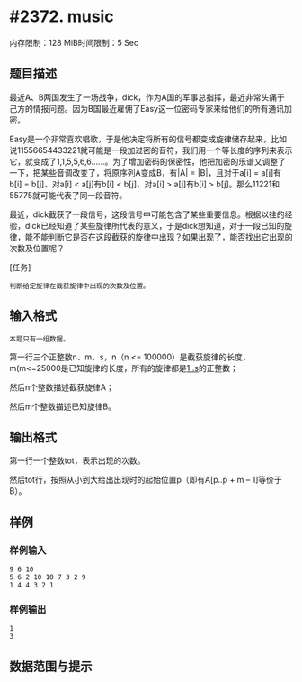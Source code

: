 # #2372. music

内存限制：128 MiB时间限制：5 Sec

## 题目描述

最近A、B两国发生了一场战争，dick，作为A国的军事总指挥，最近非常头痛于己方的情报问题。因为B国最近雇佣了Easy这一位密码专家来给他们的所有通讯加密。

Easy是一个非常喜欢唱歌，于是他决定将所有的信号都变成旋律储存起来，比如说11556654433221就可能是一段加过密的音符，我们用一个等长度的序列来表示它，就变成了1,1,5,5,6,6&hellip;&hellip;。为了增加密码的保密性，他把加密的乐谱又调整了一下，把某些音调改变了，将原序列A变成B，有|A| = |B|，且对于a[i] = a[j]有b[i] = b[j]、对a[i] < a[j]有b[i] < b[j]、对a[i] > a[j]有b[i] > b[j]。那么11221和55775就可能代表了同一段音符。

最近，dick截获了一段信号，这段信号中可能包含了某些重要信息。根据以往的经验，dick已经知道了某些旋律所代表的意义，于是dick想知道，对于一段已知的旋律，能不能判断它是否在这段截获的旋律中出现？如果出现了，能否找出它出现的次数及位置呢？

 

[任务]

    判断给定旋律在截获旋律中出现的次数及位置。

 

## 输入格式

    本题只有一组数据。

第一行三个正整数n、m、s，n（n <= 100000）是截获旋律的长度，m(m<=25000是已知旋律的长度，所有的旋律都是[1..s](s<=25)的正整数；

然后n个整数描述截获旋律A；

然后m个整数描述已知旋律B。

 

## 输出格式

第一行一个整数tot，表示出现的次数。

然后tot行，按照从小到大给出出现时的起始位置p（即有A[p..p + m &ndash; 1]等价于B）。

 

## 样例

### 样例输入

    
    9 6 10
    5 6 2 10 10 7 3 2 9
    1 4 4 3 2 1
     
    
    

### 样例输出

    
    1
    3
    

## 数据范围与提示
